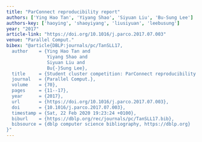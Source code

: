 ```yaml
---
title: "ParConnect reproducibility report"
authors: ['Ying Hao Tan', 'Yiyang Shao', 'Siyuan Liu', 'Bu-Sung Lee']
authors-key: ['haoying', 'shaoyiyang', 'liusiyuan', 'leebusung']
year: "2017"
article-link: "https://doi.org/10.1016/j.parco.2017.07.003"
venue: "Parallel Comput."
bibex: "@article{DBLP:journals/pc/TanSLL17,
  author    = {Ying Hao Tan and
               Yiyang Shao and
               Siyuan Liu and
               Bu{-}Sung Lee},
  title     = {Student cluster competition: ParConnect reproducibility task report},
  journal   = {Parallel Comput.},
  volume    = {70},
  pages     = {11--17},
  year      = {2017},
  url       = {https://doi.org/10.1016/j.parco.2017.07.003},
  doi       = {10.1016/j.parco.2017.07.003},
  timestamp = {Sat, 22 Feb 2020 19:23:24 +0100},
  biburl    = {https://dblp.org/rec/journals/pc/TanSLL17.bib},
  bibsource = {dblp computer science bibliography, https://dblp.org}
}"
---
```

